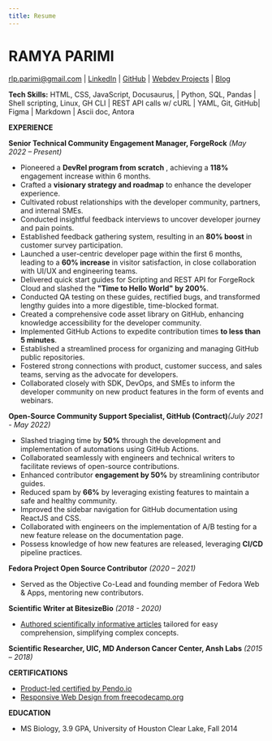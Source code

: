 ```yaml
---
title: Resume
---
```


# **RAMYA PARIMI**

[rlp.parimi@gmail.com](mailto:rlp.parimi@gmail.com) | [LinkedIn](https://www.linkedin.com/in/ramyaparimi/) | [GitHub](https://github.com/ramyaparimi) | [Webdev Projects](https://codepen.io/collection/ZMqrWo) | [Blog](https://medium.com/@rlp.parimi)

**Tech Skills:** HTML, CSS, JavaScript, Docusaurus, | Python, SQL, Pandas | Shell scripting, Linux, GH CLI | REST API calls w/ cURL | YAML, Git, GitHub| Figma | Markdown | Ascii doc, Antora

**EXPERIENCE**

**Senior Technical Community Engagement Manager, ForgeRock** _(May 2022 – Present)_

- Pioneered a **DevRel program from scratch** , achieving a **118%** engagement increase within 6 months.
- Crafted a **visionary strategy and roadmap** to enhance the developer experience.
- Cultivated robust relationships with the developer community, partners, and internal SMEs.
- Conducted insightful feedback interviews to uncover developer journey and pain points.
- Established feedback gathering system, resulting in an **80% boost** in customer survey participation.
- Launched a user-centric developer page within the first 6 months, leading to a **60% increase** in visitor satisfaction, in close collaboration with UI/UX and engineering teams.
- Delivered quick start guides for Scripting and REST API for ForgeRock Cloud and slashed the **"Time to Hello World" by 200%**.
- Conducted QA testing on these guides, rectified bugs, and transformed lengthy guides into a more digestible, time-blocked format.
- Created a comprehensive code asset library on GitHub, enhancing knowledge accessibility for the developer community.
- Implemented GitHub Actions to expedite contribution times **to less than 5 minutes**.
- Established a streamlined process for organizing and managing GitHub public repositories.
- Fostered strong connections with product, customer success, and sales teams, serving as the advocate for developers.
- Collaborated closely with SDK, DevOps, and SMEs to inform the developer community on new product features in the form of events and webinars.

**Open-Source Community Support Specialist, GitHub (Contract)**_(July 2021 - May 2022)_

- Slashed triaging time by **50%** through the development and implementation of automations using GitHub Actions.
- Collaborated seamlessly with engineers and technical writers to facilitate reviews of open-source contributions.
- Enhanced contributor **engagement by 50%** by streamlining contributor guides.
- Reduced spam by **66%** by leveraging existing features to maintain a safe and healthy community.
- Improved the sidebar navigation for GitHub documentation using ReactJS and CSS.
- Collaborated with engineers on the implementation of A/B testing for a new feature release on the documentation page.
- Possess knowledge of how new features are released, leveraging **CI/CD** pipeline practices.

**Fedora Project Open Source Contributor** _(2020 – 2021)_

- Served as the Objective Co-Lead and founding member of Fedora Web & Apps, mentoring new contributors.

**Scientific Writer at BitesizeBio** _(2018 - 2020)_

- [Authored scientifically informative articles](https://bitesizebio.com/profile/ramya-parimi/) tailored for easy comprehension, simplifying complex concepts.

**Scientific Researcher, UIC, MD Anderson Cancer Center, Ansh Labs** _(2015 – 2018)_

**CERTIFICATIONS**

- [Product-led certified by Pendo.io](https://www.credly.com/badges/90194f24-a4f8-44e5-8d6d-7a285c3c4cb8/linked_in_profile)
- [Responsive Web Design from freecodecamp.org](https://www.freecodecamp.org/certification/ramyaparimi/responsive-web-design)

**EDUCATION**

- MS Biology, 3.9 GPA, University of Houston Clear Lake, Fall 2014
